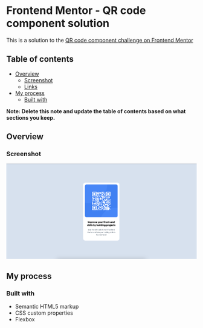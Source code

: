 # Frontend Mentor - QR code component solution

This is a solution to the [QR code component challenge on Frontend Mentor](https://www.frontendmentor.io/challenges/qr-code-component-iux_sIO_H)

## Table of contents

-   [Overview](#overview)
    -   [Screenshot](#screenshot)
    -   [Links](#links)
-   [My process](#my-process)
    -   [Built with](#built-with)

**Note: Delete this note and update the table of contents based on what sections you keep.**

## Overview

### Screenshot

![](./images/screenshot.jpg)

## My process

### Built with

-   Semantic HTML5 markup
-   CSS custom properties
-   Flexbox
